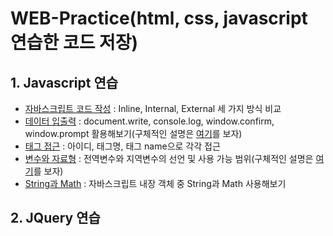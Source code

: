 # WEB-Practice(html, css, javascript 연습한 코드 저장)
## 1. Javascript 연습   
* [자바스크립트 코드 작성](https://github.com/junu0516/WEB-Practice/blob/main/%EC%9E%90%EB%B0%94%EC%8A%A4%ED%81%AC%EB%A6%BD%ED%8A%B8%20%EC%8B%A4%EC%8A%B5/Javascript/javaScript01.html) : Inline, Internal, External 세 가지 방식 비교   
*  [데이터 입출력](https://github.com/junu0516/WEB-Practice/blob/main/%EC%9E%90%EB%B0%94%EC%8A%A4%ED%81%AC%EB%A6%BD%ED%8A%B8%20%EC%8B%A4%EC%8A%B5/Javascript/javaScript02.html) : document.write, console.log, window.confirm, window.prompt 활용해보기(구체적인 설명은 [여기](https://junu0516.tistory.com/54?category=928437)를 보자)     
* [태그 접근](https://github.com/junu0516/WEB-Practice/blob/main/%EC%9E%90%EB%B0%94%EC%8A%A4%ED%81%AC%EB%A6%BD%ED%8A%B8%20%EC%8B%A4%EC%8A%B5/Javascript/javaScript03.html) : 아이디, 태그명, 태그 name으로 각각 접근   
* [변수와 자료형](https://github.com/junu0516/WEB-Practice/blob/main/%EC%9E%90%EB%B0%94%EC%8A%A4%ED%81%AC%EB%A6%BD%ED%8A%B8%20%EC%8B%A4%EC%8A%B5/Javascript/javaScript04.html) : 전역변수와 지역변수의 선언 및 사용 가능 범위(구체적인 설명은 [여기](https://junu0516.tistory.com/54?category=928437)를 보자)    
* [String과 Math](https://github.com/junu0516/WEB-Practice/blob/main/%EC%9E%90%EB%B0%94%EC%8A%A4%ED%81%AC%EB%A6%BD%ED%8A%B8%20%EC%8B%A4%EC%8A%B5/Javascript/javaScript05.html) : 자바스크립트 내장 객체 중 String과 Math 사용해보기
## 2. JQuery 연습
